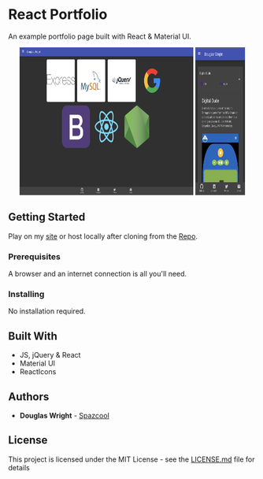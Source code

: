# React Portfolio

An example portfolio page built with React & Material UI.

<p align="center">
  <img width="70%" height="300vh" src="./public/images/desktop.png">
  <img width="20%" height="300vh" src="./public/images/mobile.png">
</p>

## Getting Started

Play on my [site](https://dgwiii.github.io/react-portfolio/) or host locally after cloning from the [Repo](https://github.com/Spazcool/react-portfolio).

### Prerequisites

A browser and an internet connection is all you'll need.

### Installing

No installation required.

## Built With

* JS, jQuery & React
* Material UI
* ReactIcons

## Authors

* **Douglas Wright** - [Spazcool](https://github.com/Spazcool)

## License

This project is licensed under the MIT License - see the [LICENSE.md](LICENSE.md) file for details
